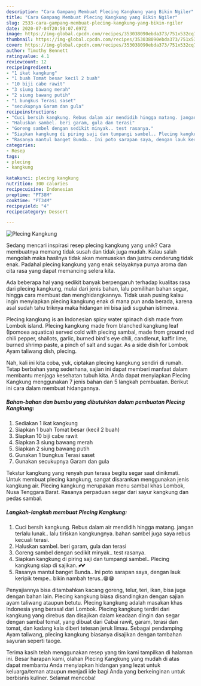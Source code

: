 ```yaml
---
description: "Cara Gampang Membuat Plecing Kangkung yang Bikin Ngiler"
title: "Cara Gampang Membuat Plecing Kangkung yang Bikin Ngiler"
slug: 2533-cara-gampang-membuat-plecing-kangkung-yang-bikin-ngiler
date: 2020-07-04T20:50:07.697Z
image: https://img-global.cpcdn.com/recipes/353038090ebda373/751x532cq70/plecing-kangkung-foto-resep-utama.jpg
thumbnail: https://img-global.cpcdn.com/recipes/353038090ebda373/751x532cq70/plecing-kangkung-foto-resep-utama.jpg
cover: https://img-global.cpcdn.com/recipes/353038090ebda373/751x532cq70/plecing-kangkung-foto-resep-utama.jpg
author: Timothy Bennett
ratingvalue: 4.1
reviewcount: 12
recipeingredient:
- "1 ikat kangkung"
- "1 buah Tomat besar kecil 2 buah"
- "10 biji cabe rawit"
- "3 siung bawang merah"
- "2 siung bawang putih"
- "1 bungkus Terasi saset"
- "secukupnya Garam dan gula"
recipeinstructions:
- "Cuci bersih kangkung. Rebus dalam air mendidih hingga matang. jangan terlalu lunak.. lalu tiriskan kangkungnya. bahan sambel juga saya rebus kecuali terasi."
- "Haluskan sambel. beri garam, gula dan terasi"
- "Goreng sambel dengan sedikit minyak.. test rasanya."
- "Siapkan kangkung di piring saji dan tumpangi sambel.. Plecing kangkung siap di sajikan..💕💕"
- "Rasanya mantul banget Bunda.. Ini poto sarapan saya, dengan lauk keripik tempe.. bikin nambah terus..😁😁"
categories:
- Resep
tags:
- plecing
- kangkung

katakunci: plecing kangkung 
nutrition: 300 calories
recipecuisine: Indonesian
preptime: "PT38M"
cooktime: "PT34M"
recipeyield: "4"
recipecategory: Dessert

---
```



![Plecing Kangkung](https://img-global.cpcdn.com/recipes/353038090ebda373/751x532cq70/plecing-kangkung-foto-resep-utama.jpg)

Sedang mencari inspirasi resep plecing kangkung yang unik? Cara membuatnya memang tidak susah dan tidak juga mudah. Kalau salah mengolah maka hasilnya tidak akan memuaskan dan justru cenderung tidak enak. Padahal plecing kangkung yang enak selayaknya punya aroma dan cita rasa yang dapat memancing selera kita.

Ada beberapa hal yang sedikit banyak berpengaruh terhadap kualitas rasa dari plecing kangkung, mulai dari jenis bahan, lalu pemilihan bahan segar, hingga cara membuat dan menghidangkannya. Tidak usah pusing kalau ingin menyiapkan plecing kangkung enak di mana pun anda berada, karena asal sudah tahu triknya maka hidangan ini bisa jadi suguhan istimewa.

Plecing kangkung is an Indonesian spicy water spinach dish made from Lombok island. Plecing kangkung made from blanched kangkung leaf (Ipomoea aquatica) served cold with plecing sambal, made from ground red chili pepper, shallots, garlic, burned bird&#39;s eye chili, candlenut, kaffir lime, burned shrimp paste, a pinch of salt and sugar. As a side dish for Lombok Ayam taliwang dish, plecing.


Nah, kali ini kita coba, yuk, ciptakan plecing kangkung sendiri di rumah. Tetap berbahan yang sederhana, sajian ini dapat memberi manfaat dalam membantu menjaga kesehatan tubuh kita. Anda dapat menyiapkan Plecing Kangkung menggunakan 7 jenis bahan dan 5 langkah pembuatan. Berikut ini cara dalam membuat hidangannya.

<!--inarticleads1-->

##### Bahan-bahan dan bumbu yang dibutuhkan dalam pembuatan Plecing Kangkung:

1. Sediakan 1 ikat kangkung
1. Siapkan 1 buah Tomat besar (kecil 2 buah)
1. Siapkan 10 biji cabe rawit
1. Siapkan 3 siung bawang merah
1. Siapkan 2 siung bawang putih
1. Gunakan 1 bungkus Terasi saset
1. Gunakan secukupnya Garam dan gula


Tekstur kangkung yang renyah pun terasa begitu segar saat dinikmati. Untuk membuat plecing kangkung, sangat disarankan menggunakan jenis kangkung air. Plecing kangkung merupakan menu sambal khas Lombok, Nusa Tenggara Barat. Rasanya perpaduan segar dari sayur kangkung dan pedas sambal. 

<!--inarticleads2-->

##### Langkah-langkah membuat Plecing Kangkung:

1. Cuci bersih kangkung. Rebus dalam air mendidih hingga matang. jangan terlalu lunak.. lalu tiriskan kangkungnya. bahan sambel juga saya rebus kecuali terasi.
1. Haluskan sambel. beri garam, gula dan terasi
1. Goreng sambel dengan sedikit minyak.. test rasanya.
1. Siapkan kangkung di piring saji dan tumpangi sambel.. Plecing kangkung siap di sajikan..💕💕
1. Rasanya mantul banget Bunda.. Ini poto sarapan saya, dengan lauk keripik tempe.. bikin nambah terus..😁😁


Penyajiannya bisa ditambahkan kacang goreng, telur, teri, ikan, bisa juga dengan bahan lain. Plecing kangkung biasa disandingkan dengan sajian ayam taliwang ataupun betutu. Plecing kangkung adalah masakan khas Indonesia yang berasal dari Lombok. Plecing kangkung terdiri dari kangkung yang direbus dan disajikan dalam keadaan dingin dan segar dengan sambal tomat, yang dibuat dari Cabai rawit, garam, terasi dan tomat, dan kadang kala diberi tetesan jeruk limau. Sebagai pendamping Ayam taliwang, plecing kangkung biasanya disajikan dengan tambahan sayuran seperti taoge. 

Terima kasih telah menggunakan resep yang tim kami tampilkan di halaman ini. Besar harapan kami, olahan Plecing Kangkung yang mudah di atas dapat membantu Anda menyiapkan hidangan yang lezat untuk keluarga/teman ataupun menjadi ide bagi Anda yang berkeinginan untuk berbisnis kuliner. Selamat mencoba!
